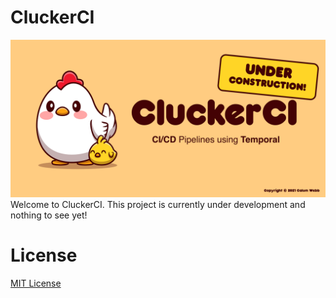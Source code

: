 # CluckerCI
![CluckerCI logo](assets/banner.png)
Welcome to CluckerCI. This project is currently under development and nothing to see yet!

# License
[MIT License](LICENSE)
